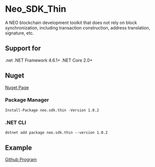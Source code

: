 # Neo_SDK_Thin
A NEO blockchain development toolkit that does not rely on block synchronization, including transaction construction, address translation, signature, etc.

## Support for 
.net .NET Framework 4.6.1+
.NET Core 2.0+

## Nuget

[Nuget Page](https://www.nuget.org/packages/neo.sdk.thin/)

### Package Manager

```
Install-Package neo.sdk.thin -Version 1.0.2
```

### .NET CLI


```
dotnet add package neo.sdk.thin --version 1.0.2
```

## Example
[Github Program](https://github.com/NewEconoLab/Neo_SDK_Thin_e.g.)
